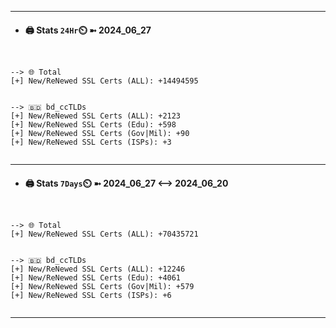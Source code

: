 

---
- #### 🖨️ **Stats** `24Hr`⏲️ ➼ 2024_06_27
```console


--> 🌐 Total
[+] New/ReNewed SSL Certs (ALL): +14494595


--> 🇧🇩 bd_ccTLDs
[+] New/ReNewed SSL Certs (ALL): +2123
[+] New/ReNewed SSL Certs (Edu): +598
[+] New/ReNewed SSL Certs (Gov|Mil): +90
[+] New/ReNewed SSL Certs (ISPs): +3


```

---
- #### 🖨️ **Stats** `7Days`⏲️ ➼ 2024_06_27 <--> 2024_06_20
```console


--> 🌐 Total
[+] New/ReNewed SSL Certs (ALL): +70435721


--> 🇧🇩 bd_ccTLDs
[+] New/ReNewed SSL Certs (ALL): +12246
[+] New/ReNewed SSL Certs (Edu): +4061
[+] New/ReNewed SSL Certs (Gov|Mil): +579
[+] New/ReNewed SSL Certs (ISPs): +6


```

---

